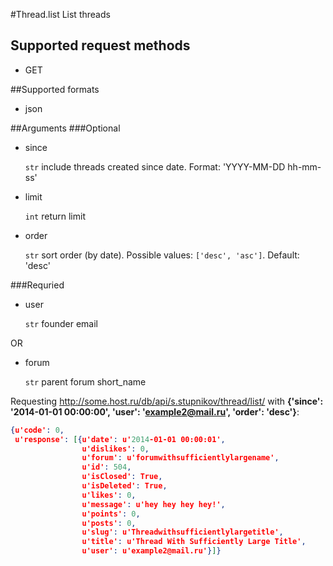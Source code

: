 #Thread.list
List threads

## Supported request methods 
* GET

##Supported formats
* json

##Arguments
###Optional
* since

   ```str``` include threads created since date. Format: 'YYYY-MM-DD hh-mm-ss'
* limit

   ```int``` return limit
* order

   ```str``` sort order (by date). Possible values: ```['desc', 'asc']```. Default: 'desc'


###Requried
* user

   ```str``` founder email

OR
* forum

   ```str``` parent forum short_name


Requesting http://some.host.ru/db/api/s.stupnikov/thread/list/ with **{'since': '2014-01-01 00:00:00', 'user': 'example2@mail.ru', 'order': 'desc'}**:
```json
{u'code': 0,
 u'response': [{u'date': u'2014-01-01 00:00:01',
                u'dislikes': 0,
                u'forum': u'forumwithsufficientlylargename',
                u'id': 504,
                u'isClosed': True,
                u'isDeleted': True,
                u'likes': 0,
                u'message': u'hey hey hey hey!',
                u'points': 0,
                u'posts': 0,
                u'slug': u'Threadwithsufficientlylargetitle',
                u'title': u'Thread With Sufficiently Large Title',
                u'user': u'example2@mail.ru'}]}
```
